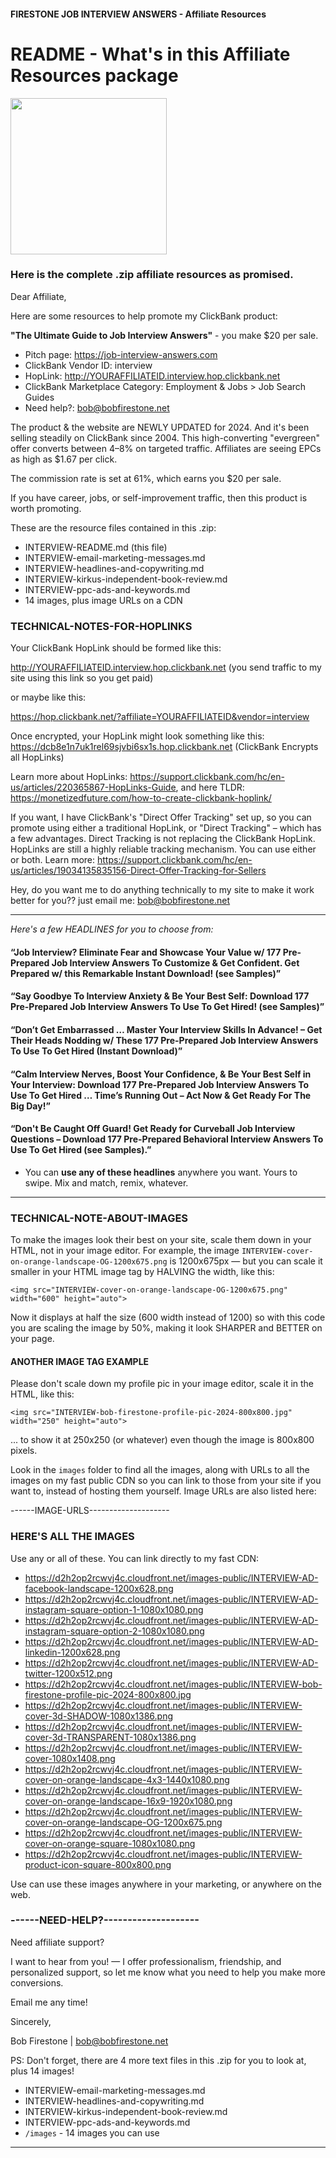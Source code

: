 #### FIRESTONE JOB INTERVIEW ANSWERS - Affiliate Resources
# README - What's in this Affiliate Resources package

<img src="INTERVIEW-bob-firestone-profile-pic-2024-800x800.jpg" width="250" height="auto">


### Here is the complete .zip affiliate resources as promised.
 
Dear Affiliate,

Here are some resources to help promote my ClickBank product:

**"The Ultimate Guide to Job Interview Answers"** - you make $20 per sale.

- Pitch page: https://job-interview-answers.com
- ClickBank Vendor ID: interview
- HopLink: http://YOURAFFILIATEID.interview.hop.clickbank.net
- ClickBank Marketplace Category: Employment & Jobs > Job Search Guides
- Need help?: bob@bobfirestone.net

The product & the website are NEWLY UPDATED for 2024. And it's been selling steadily on ClickBank since 2004. This high-converting "evergreen" offer converts between 4–8% on targeted traffic. Affiliates are seeing EPCs as high as $1.67 per click.

The commission rate is set at 61%, which earns you $20 per sale.

If you have career, jobs, or self-improvement traffic, then this product is worth promoting.

These are the resource files contained in this .zip:

- INTERVIEW-README.md (this file)
- INTERVIEW-email-marketing-messages.md
- INTERVIEW-headlines-and-copywriting.md
- INTERVIEW-kirkus-independent-book-review.md
- INTERVIEW-ppc-ads-and-keywords.md
- 14 images, plus image URLs on a CDN


### TECHNICAL-NOTES-FOR-HOPLINKS

Your ClickBank HopLink should be formed like this:

http://YOURAFFILIATEID.interview.hop.clickbank.net
(you send traffic to my site using this link so you get paid)

or maybe like this:

https://hop.clickbank.net/?affiliate=YOURAFFILIATEID&vendor=interview

Once encrypted, your HopLink might look something like this:
https://dcb8e1n7uk1rel69sjvbi6sx1s.hop.clickbank.net
(ClickBank Encrypts all HopLinks)

Learn more about HopLinks: https://support.clickbank.com/hc/en-us/articles/220365867-HopLinks-Guide, and here TLDR: https://monetizedfuture.com/how-to-create-clickbank-hoplink/

If you want, I have ClickBank's "Direct Offer Tracking" set up, so you can promote using either a traditional HopLink, or "Direct Tracking" – which has a few advantages. Direct Tracking is not replacing the ClickBank HopLink. HopLinks are still a highly reliable tracking mechanism. You can use either or both. Learn more: https://support.clickbank.com/hc/en-us/articles/19034135835156-Direct-Offer-Tracking-for-Sellers

Hey, do you want me to do anything technically to my site to make it work better for you?? just email me: bob@bobfirestone.net

---

*Here's a few HEADLINES for you to choose from:*

#### “Job Interview? Eliminate Fear and Showcase Your Value w/ 177 Pre-Prepared Job Interview Answers To Customize & Get Confident. Get Prepared w/ this Remarkable Instant Download! (see Samples)”

#### “Say Goodbye To Interview Anxiety & Be Your Best Self: Download 177 Pre-Prepared Job Interview Answers To Use To Get Hired! (see Samples)”

#### “Don’t Get Embarrassed … Master Your Interview Skills In Advance! – Get Their Heads Nodding w/ These 177 Pre-Prepared Job Interview Answers To Use To Get Hired (Instant Download)”

#### “Calm Interview Nerves, Boost Your Confidence, & Be Your Best Self in Your Interview: Download 177 Pre-Prepared Job Interview Answers To Use To Get Hired … Time’s Running Out – Act Now & Get Ready For The Big Day!”

#### “Don't Be Caught Off Guard! Get Ready for Curveball Job Interview Questions – Download 177 Pre-Prepared Behavioral Interview Answers To Use To Get Hired (see Samples).”

- You can **use any of these headlines** anywhere you want. Yours to swipe. Mix and match, remix, whatever.

---

### TECHNICAL-NOTE-ABOUT-IMAGES

To make the images look their best on your site, scale them down in your HTML, not in your image editor. For example, the image `INTERVIEW-cover-on-orange-landscape-OG-1200x675.png` is 1200x675px — but you can scale it smaller in your HTML image tag by HALVING the width, like this:

`<img src="INTERVIEW-cover-on-orange-landscape-OG-1200x675.png" width="600" height="auto">`

Now it displays at half the size (600 width instead of 1200) so with this code you are scaling the image by 50%, making it look SHARPER and BETTER on your page.

#### ANOTHER IMAGE TAG EXAMPLE

Please don't scale down my profile pic in your image editor, scale it in the HTML, like this:

`<img src="INTERVIEW-bob-firestone-profile-pic-2024-800x800.jpg" width="250" height="auto">`

... to show it at 250x250 (or whatever) even though the image is 800x800 pixels.

Look in the `images` folder to find all the images, along with URLs to all the images on my fast public CDN so you can link to those from your site if you want to, instead of hosting them yourself. Image URLs are also listed here:


------IMAGE-URLS--------------------

### HERE'S ALL THE IMAGES

Use any or all of these. You can link directly to my fast CDN:

- https://d2h2op2rcwvj4c.cloudfront.net/images-public/INTERVIEW-AD-facebook-landscape-1200x628.png
- https://d2h2op2rcwvj4c.cloudfront.net/images-public/INTERVIEW-AD-instagram-square-option-1-1080x1080.png
- https://d2h2op2rcwvj4c.cloudfront.net/images-public/INTERVIEW-AD-instagram-square-option-2-1080x1080.png
- https://d2h2op2rcwvj4c.cloudfront.net/images-public/INTERVIEW-AD-linkedin-1200x628.png
- https://d2h2op2rcwvj4c.cloudfront.net/images-public/INTERVIEW-AD-twitter-1200x512.png
- https://d2h2op2rcwvj4c.cloudfront.net/images-public/INTERVIEW-bob-firestone-profile-pic-2024-800x800.jpg
- https://d2h2op2rcwvj4c.cloudfront.net/images-public/INTERVIEW-cover-3d-SHADOW-1080x1386.png
- https://d2h2op2rcwvj4c.cloudfront.net/images-public/INTERVIEW-cover-3d-TRANSPARENT-1080x1386.png
- https://d2h2op2rcwvj4c.cloudfront.net/images-public/INTERVIEW-cover-1080x1408.png
- https://d2h2op2rcwvj4c.cloudfront.net/images-public/INTERVIEW-cover-on-orange-landscape-4x3-1440x1080.png
- https://d2h2op2rcwvj4c.cloudfront.net/images-public/INTERVIEW-cover-on-orange-landscape-16x9-1920x1080.png
- https://d2h2op2rcwvj4c.cloudfront.net/images-public/INTERVIEW-cover-on-orange-landscape-OG-1200x675.png
- https://d2h2op2rcwvj4c.cloudfront.net/images-public/INTERVIEW-cover-on-orange-square-1080x1080.png
- https://d2h2op2rcwvj4c.cloudfront.net/images-public/INTERVIEW-product-icon-square-800x800.png

Use can use these images anywhere in your marketing, or anywhere on the web.

### ------NEED-HELP?--------------------

Need affiliate support?

I want to hear from you! — I offer professionalism, friendship, and personalized support, so let me know what you need to help you make more conversions.

Email me any time!

Sincerely, 

Bob Firestone | bob@bobfirestone.net

PS: Don't forget, there are 4 more text files in this .zip for you to look at, plus 14 images!

- INTERVIEW-email-marketing-messages.md
- INTERVIEW-headlines-and-copywriting.md
- INTERVIEW-kirkus-independent-book-review.md
- INTERVIEW-ppc-ads-and-keywords.md
- `/images` - 14 images you can use

---
